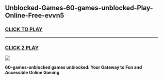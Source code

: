 
## Unblocked-Games-60-games-unblocked-Play-Online-Free-evvn5
<h3>
<a href="https://premium76.site?title=60-games-unblocked&ref=26A">CLICK TO PLAY</a></h3>
<hr>

<h3>
<a href="https://premium76.site?title=60-games-unblocked&ref=26A">CLICK 2 PLAY</a>
  
</h3>

<a href="https://premium76.site?title=60-games-unblocked&ref=26A"><img src="https://clearcache.store/games.png"></a>


**60-games-unblocked games unblocked: Your Gateway to Fun and Accessible Online Gaming**
